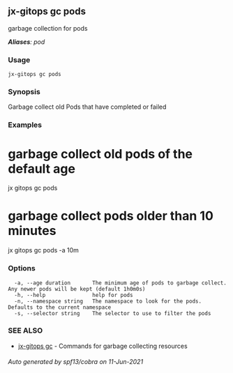 ## jx-gitops gc pods

garbage collection for pods

***Aliases**: pod*

### Usage

```
jx-gitops gc pods
```

### Synopsis

Garbage collect old Pods that have completed or failed

### Examples

  # garbage collect old pods of the default age
  jx gitops gc pods
  
  # garbage collect pods older than 10 minutes
  jx gitops gc pods -a 10m

### Options

```
  -a, --age duration       The minimum age of pods to garbage collect. Any newer pods will be kept (default 1h0m0s)
  -h, --help               help for pods
  -n, --namespace string   The namespace to look for the pods. Defaults to the current namespace
  -s, --selector string    The selector to use to filter the pods
```

### SEE ALSO

* [jx-gitops gc](jx-gitops_gc.md)	 - Commands for garbage collecting resources

###### Auto generated by spf13/cobra on 11-Jun-2021

